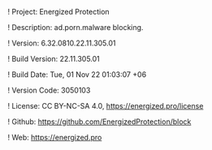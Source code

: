 ! Project: Energized Protection

! Description: ad.porn.malware blocking.

! Version: 6.32.0810.22.11.305.01

! Build Version: 22.11.305.01

! Build Date: Tue, 01 Nov 22 01:03:07 +06

! Version Code: 3050103

! License: CC BY-NC-SA 4.0, https://energized.pro/license

! Github: https://github.com/EnergizedProtection/block

! Web: https://energized.pro
